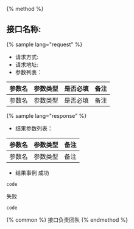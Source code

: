 {% method %}
## 接口名称:
{% sample lang="request" %}
* 请求方式:
* 请求地址:
* 参数列表：

| 参数名 | 参数类型 | 是否必填 | 备注 |
| --- | --- | --- | --- |
| 参数名 | 参数类型 | 是否必填 | 备注 |

{% sample lang="response" %}
* 结果参数列表：

| 参数名 | 参数类型 | 备注 |
| --- | --- | --- |
| 参数名 | 参数类型 | 备注 |
* 结果事例
成功 
```
code
```
失败
```
code
```

{% common %}
接口负责团队
{% endmethod %}